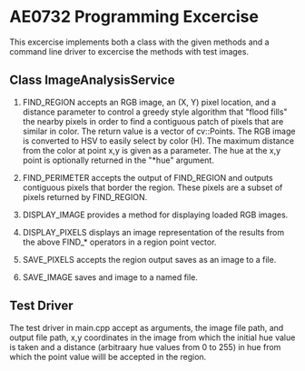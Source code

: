 # AE0732 Programming Excercise

This excercise implements both a class with the given methods and a command line driver to excercise the methods with test
images.

## Class ImageAnalysisService

1. FIND_REGION accepts an RGB image, an (X, Y) pixel location, and a distance parameter to
control a greedy style algorithm that "flood fills" the nearby pixels in order to find
a contiguous patch of pixels that are similar in color. The return value is a vector of
cv::Points. The RGB image is converted to HSV to easily select by color (H). The maximum
distance from the color at point x,y is given as a parameter. The hue at the x,y point
is optionally returned in the "*hue" argument.

2. FIND_PERIMETER accepts the output of FIND_REGION and outputs contiguous pixels that border the region. These pixels are a subset of pixels returned by FIND_REGION.

3. DISPLAY_IMAGE provides a method for displaying loaded RGB images.

4. DISPLAY_PIXELS displays an image representation of the results from the above FIND_* operators in a region point vector.

5. SAVE_PIXELS accepts the region output saves as an image to a file.

6. SAVE_IMAGE saves and image to a named file.

## Test Driver

The test driver in main.cpp accept as arguments, the image file path, and output file path, x,y coordinates in the image from which the initial hue value is taken and a distance (arbitraary hue values from 0 to 255) in hue from which the point value willl be accepted in the region.

